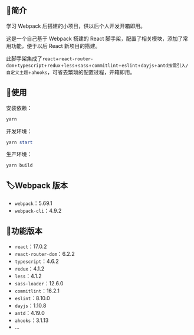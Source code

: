 ## 📖简介

学习 Webpack 后搭建的小项目，供以后个人开发开箱即用。

这是一个自己基于 Webpack 搭建的 React 脚手架，配置了相关模块，添加了常用功能，便于以后 React 新项目的搭建。

此脚手架集成了`react`+`react-router-dom`+`typescript`+`redux`+`less`+`sass`+`commitlint`+`eslint`+`dayjs`+`antd按需引入/自定义主题`+`ahooks`，可省去繁琐的配置过程，开箱即用。

## 📝使用

安装依赖：

```powershell
yarn
```

开发环境：

```powershell
yarn start
```

生产环境：

```powershell
yarn build
```

## 🏷️Webpack 版本

- `webpack`：5.69.1
- `webpack-cli`：4.9.2

## 🔖功能版本

- `react`：17.0.2
- `react-router-dom`：6.2.2
- `typescript`：4.6.2
- `redux`：4.1.2
- `less`：4.1.2
- `sass-loader`：12.6.0
- `commitlint`：16.2.1
- `eslint`：8.10.0
- `dayjs`：1.10.8
- `antd`：4.19.0
- `ahooks`：3.1.13
- ...
